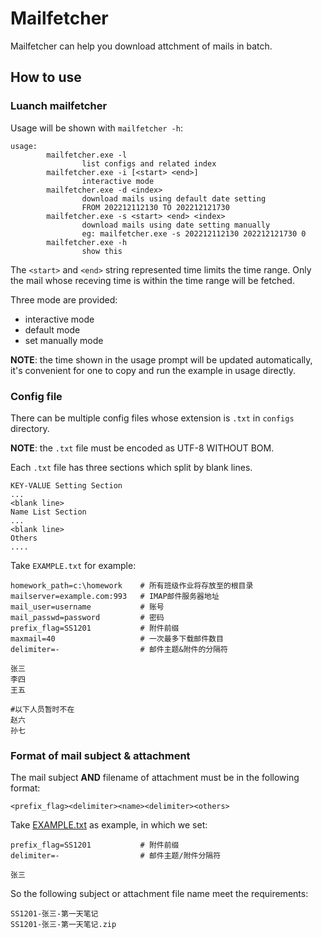 # Mailfetcher

Mailfetcher can help you download attchment of mails in batch.

## How to use

### Luanch mailfetcher

Usage will be shown with `mailfetcher -h`:

```text
usage:
        mailfetcher.exe -l
                list configs and related index
        mailfetcher.exe -i [<start> <end>]
                interactive mode
        mailfetcher.exe -d <index>
                download mails using default date setting
                FROM 202212112130 TO 202212121730
        mailfetcher.exe -s <start> <end> <index>
                download mails using date setting manually
                eg: mailfetcher.exe -s 202212112130 202212121730 0
        mailfetcher.exe -h
                show this
```

The `<start>` and `<end>` string represented time limits the time range. Only the mail whose receving time is within the time range will be fetched.

Three mode are provided:

- interactive mode
- default mode
- set manually mode

**NOTE**: the time shown in the usage prompt will be updated automatically, it's convenient for one to copy and run the example in usage directly.

### Config file

There can be multiple config files whose extension is `.txt` in `configs` directory.

**NOTE**: the `.txt` file must be encoded as UTF-8 WITHOUT BOM.

Each `.txt` file has three sections which split by blank lines.

```text
KEY-VALUE Setting Section
...
<blank line>
Name List Section
...
<blank line>
Others
....
```

Take `EXAMPLE.txt` for example:

```text
homework_path=c:\homework    # 所有班级作业将存放至的根目录
mailserver=example.com:993   # IMAP邮件服务器地址
mail_user=username           # 账号
mail_passwd=password         # 密码
prefix_flag=SS1201           # 附件前缀
maxmail=40                   # 一次最多下载邮件数目
delimiter=-                  # 邮件主题&附件的分隔符

张三
李四
王五

#以下人员暂时不在
赵六
孙七
```

### Format of mail subject & attachment

The mail subject **AND** filename of attachment must be in the following format:

```text
<prefix_flag><delimiter><name><delimiter><others>
```

Take [EXAMPLE.txt](./configs/EXAMPLE.txt) as example, in which we set:

```text
prefix_flag=SS1201           # 附件前缀
delimiter=-                  # 邮件主题/附件分隔符

张三
```

So the following subject or attachment file name meet the requirements:

```text
SS1201-张三-第一天笔记
SS1201-张三-第一天笔记.zip
```